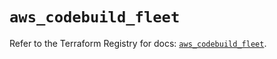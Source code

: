 # `aws_codebuild_fleet`

Refer to the Terraform Registry for docs: [`aws_codebuild_fleet`](https://registry.terraform.io/providers/hashicorp/aws/5.87.0/docs/resources/codebuild_fleet).
